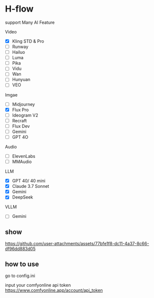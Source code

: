 # H-flow

support Many AI Feature

Video
  - [x] Kling STD & Pro
  - [ ] Runway
  - [ ] Hailuo
  - [ ] Luma
  - [ ] Pika
  - [ ] Vidu
  - [ ] Wan
  - [ ] Hunyuan
  - [ ] VEO

Imgae
  - [ ] Midjourney
  - [x] Flux Pro
  - [ ] Ideogram V2
  - [ ] Recraft
  - [ ] Flux Dev
  - [ ] Gemini
  - [ ] GPT 4O

Audio
  - [ ] ElevenLabs
  - [ ] MMAudio

LLM
  - [x] GPT 40/ 40 mini
  - [x] Claude 3.7 Sonnet 
  - [x] Gemini
  - [x] DeepSeek

VLLM
  - [ ] Gemini


## show


https://github.com/user-attachments/assets/77bfe1f8-dc11-4a37-8c66-df96dd883d05




## how to use

go to config.ini

input your comfyonline api token
https://www.comfyonline.app/account/api_token


